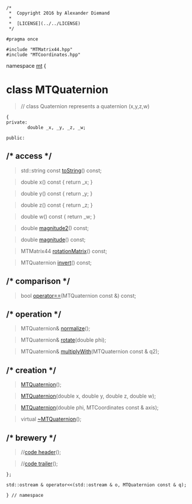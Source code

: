 ~~~ { .cpp }
/*
 *  Copyright 2016 by Alexander Diemand
 *
 *  [LICENSE](../../LICENSE)
 */

#pragma once

#include "MTMatrix44.hpp"
#include "MTCoordinates.hpp"

~~~

namespace [mt](namespace_mt.list) {

# class MTQuaternion

>//   class Quaternion represents a quaternion (x,y,z,w)

~~~ { .cpp }
{
private:
        double _x, _y, _z, _w;

public:
~~~

## /* access */

>std::string const [toString](MTQuaternion_toString.cpp.md)() const;

>double x() const { return _x; }

>double y() const { return _y; }

>double z() const { return _z; }

>double w() const { return _w; }

>double [magnitude2](MTQuaternion_magnitude.cpp.md)() const;

>double [magnitude](MTQuaternion_magnitude.cpp.md)() const;

>MTMatrix44 [rotationMatrix](MTQuaternion_rotationMatrix.cpp.md)() const;

>MTQuaternion [invert](MTQuaternion_invert.cpp.md)() const;

## /* comparison */

>bool [operator==](MTQuaternion_comparison.cpp.md)(MTQuaternion const &) const;

## /* operation */

>MTQuaternion& [normalize](MTQuaternion_normalize.cpp.md)();

>MTQuaternion& [rotate](MTQuaternion_rotate.cpp.md)(double phi);

>MTQuaternion& [multiplyWith](MTQuaternion_multiplyWith.cpp.md)(MTQuaternion const & q2);

## /* creation */

>[MTQuaternion](MTQuaternion_ctor.cpp.md)();

>[MTQuaternion](MTQuaternion_ctor.cpp.md)(double x, double y, double z, double w);

>[MTQuaternion](MTQuaternion_ctor.cpp.md)(double phi, MTCoordinates const & axis);

>virtual [~MTQuaternion](MTQuaternion_dtor.cpp.md)();

## /* brewery */

>//[code header](MTQuaternion_-alpha-.md)();

>//[code trailer](MTQuaternion_-omega-.md)();


~~~ { .cpp }
};

std::ostream & operator<<(std::ostream & o, MTQuaternion const & q);

} // namespace
~~~
